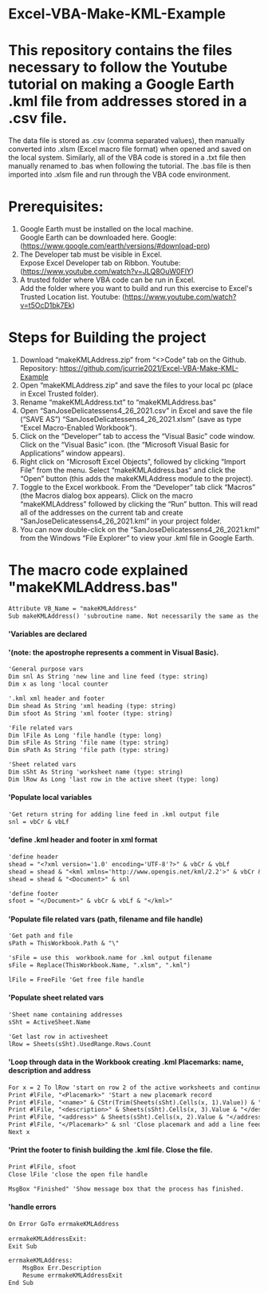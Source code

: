 # Excel-VBA-Make-KML-Example
# This repository contains the files necessary to follow the Youtube tutorial on making a Google Earth .kml file from addresses stored in a .csv file.
The data file is stored as .csv (comma separated values), then manually converted into .xlsm (Excel macro file format)
when opened and saved on the local system. Similarly, all of  the VBA code is stored in a .txt file
then manually renamed to .bas when following the tutorial. The .bas file is then imported
into .xlsm file and run through the VBA code  environment.
# Prerequisites:
1. Google Earth must be installed on the local machine.<br>
  Google Earth can be downloaded here. Google: (https://www.google.com/earth/versions/#download-pro)
2. The Developer tab must be visible in Excel. <br>
  Expose Excel Developer tab on Ribbon. Youtube: (https://www.youtube.com/watch?v=JLQ8OuW0FlY)
3. A trusted folder where VBA code can be run in Excel.<br>
  Add the folder where you want to build and run this exercise to Excel's Trusted Location list. Youtube: (https://www.youtube.com/watch?v=t5OcD1bk7Ek)
# Steps for Building the project
1.	Download “makeKMLAddress.zip” from “<>Code” tab on the Github. Repository: https://github.com/jcurrie2021/Excel-VBA-Make-KML-Example
2.	Open “makeKMLAddress.zip” and save the files to your local pc (place in Excel Trusted folder).
3.	Rename “makeKMLAddress.txt” to “makeKMLAddress.bas”
4.	Open “SanJoseDelicatessens4_26_2021.csv” in Excel and save the file (“SAVE AS”) “SanJoseDelicatessens4_26_2021.xlsm” (save as type “Excel Macro-Enabled Workbook”).
5.	Click on the “Developer” tab to access the “Visual Basic” code window. Click on the “Visual Basic” icon.
(the “Microsoft Visual Basic for Applications” window appears). 
6.	Right click on “Microsoft Excel Objects”, followed by clicking “Import File” from the menu. Select “makeKMLAddress.bas” and click the “Open” button (this adds the makeKMLAddress module to the project). 
7.	 Toggle to the Excel workbook. From the “Developer” tab click “Macros” (the Macros dialog box appears). Click on the macro “makeKMLAddress” followed by clicking the “Run” button. This will read all of the addresses on the current tab and create “SanJoseDelicatessens4_26_2021.kml” in your project folder.
8.	You can now double-click on the “SanJoseDelicatessens4_26_2021.kml” from the Windows “File Explorer” to view your .kml file in Google Earth.  
# The macro code explained "makeKMLAddress.bas"<br> 
```diff
Attribute VB_Name = "makeKMLAddress"
Sub makeKMLAddress() 'subroutine name. Not necessarily the same as the VB_Name
```
#### 'Variables are declared
#### '(note: the apostrophe represents a comment in Visual Basic). 
```diff
'General purpose vars
Dim snl As String 'new line and line feed (type: string)
Dim x as long 'local counter

'.kml xml header and footer
Dim shead As String 'xml heading (type: string)
Dim sfoot As String 'xml footer (type: string)

'File related vars
Dim lFile As Long 'file handle (type: long)
Dim sFile As String 'file name (type: string)
Dim sPath As String 'file path (type: string)

'Sheet related vars
Dim sSht As String 'worksheet name (type: string)
Dim lRow As Long 'last row in the active sheet (type: long)
```
#### 'Populate local variables
```diff
'Get return string for adding line feed in .kml output file 
snl = vbCr & vbLf 
```
#### 'define .kml header and footer in xml format
```diff
'define header
shead = "<?xml version='1.0' encoding='UTF-8'?>" & vbCr & vbLf
shead = shead & "<kml xmlns='http://www.opengis.net/kml/2.2'>" & vbCr & vbLf
shead = shead & "<Document>" & snl

'define footer
sfoot = "</Document>" & vbCr & vbLf & "</kml>"
```
#### 'Populate file related vars (path, filename and file handle)
```diff
'Get path and file 
sPath = ThisWorkbook.Path & "\"

'sFile = use this  workbook.name for .kml output filename
sFile = Replace(ThisWorkbook.Name, ".xlsm", ".kml") 

lFile = FreeFile 'Get free file handle
```
#### 'Populate sheet related vars
```diff
'Sheet name containing addresses
sSht = ActiveSheet.Name

'Get last row in activesheet
lRow = Sheets(sSht).UsedRange.Rows.Count  
```
#### 'Loop through data in the Workbook creating .kml Placemarks: name, description and address
```diff
For x = 2 To lRow 'start on row 2 of the active worksheets and continue reading down to the last row
Print #lFile, "<Placemark>" 'Start a new placemark record
Print #lFile, "<name>" & CStr(Trim(Sheets(sSht).Cells(x, 1).Value)) & "</name>" 'Enter name
Print #lFile, "<description>" & Sheets(sSht).Cells(x, 3).Value & "</description>" 'Enter description
Print #lFile, "<address>" & Sheets(sSht).Cells(x, 2).Value & "</address>" 'Enter address
Print #lFile, "</Placemark>" & snl 'Close placemark and add a line feed
Next x
```
#### 'Print the footer to finish building the .kml file. Close the file.
```diff
Print #lFile, sfoot
Close lFile 'close the open file handle
```
```diff
MsgBox "Finished" 'Show message box that the process has finished.
```
#### 'handle errors
```diff
On Error GoTo errmakeKMLAddress
 
errmakeKMLAddressExit:
Exit Sub

errmakeKMLAddress:
    MsgBox Err.Description
    Resume errmakeKMLAddressExit
End Sub
```

